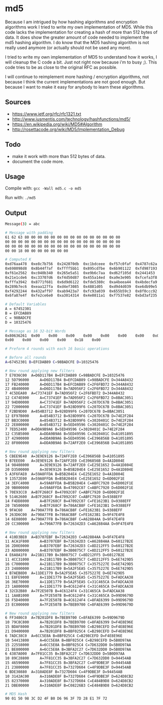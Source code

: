 # md5
Because I am intrigued by how hashing algorithms and encryption algorithms work I tried to write my own implementation of MD5.
While this code lacks the implementation for creating a hash of more than 512 bytes of data.
It does show the greater amount of code needed to implement the md5 hashing algorithm.
I do know that the MD5 hashing algorithm is not really used anymore (or actually should not be used any more).


I tried to write my own implementation of MD5 to understand how it works, I will cleanup the C code a bit. Just not right now because i'm to busy ;).
This code tries to be as close to the original RFC as possible. 


I will continue to reimplement more hashing / encryption algorithms, not because I think the current implementations are not good enough. But because I want to make it easy for anybody to learn these algorithms.

Sources
-------
* https://www.ietf.org/rfc/rfc1321.txt
* http://www.iusmentis.com/technology/hashfunctions/md5/
* https://en.wikipedia.org/wiki/MD5#Algorithm
* http://rosettacode.org/wiki/MD5/Implementation_Debug

Todo
-----
* make it work with more than 512 bytes of data.
* document the code more.

Usage
-----
Compile with: ```gcc -Wall md5.c -o md5```

Run with: ```./md5```

Output
-----
```bash
Message(3) = abc

# Message with padding
61 62 63 80 00 00 00 00 00 00 00 00 00 00 00 00 00 00 
00 00 00 00 00 00 00 00 00 00 00 00 00 00 00 00 00 00
00 00 00 00 00 00 00 00 00 00 00 00 00 00 00 00 00 00
00 00 18 00 00 00 00 00 00 00

# Computed K
0xd76aa478  0xe8c7b756  0x242070db  0xc1bdceee  0xf57c0faf  0x4787c62a  0xa8304613  0xfd469501  
0x698098d8  0x8b44f7af  0xffff5bb1  0x895cd7be  0x6b901122  0xfd987193  0xa679438e  0x49b40821  
0xf61e2562  0xc040b340  0x265e5a51  0xe9b6c7aa  0xd62f105d  0x2441453   0xd8a1e681  0xe7d3fbc8  
0x21e1cde6  0xc33707d6  0xf4d50d87  0x455a14ed  0xa9e3e905  0xfcefa3f8  0x676f02d9  0x8d2a4c8a  
0xfffa3942  0x8771f681  0x6d9d6122  0xfde5380c  0xa4beea44  0x4bdecfa9  0xf6bb4b60  0xbebfbc70  
0x289b7ec6  0xeaa127fa  0xd4ef3085  0x4881d05   0xd9d4d039  0xe6db99e5  0x1fa27cf8  0xc4ac5665  
0xf4292244  0x432aff97  0xab9423a7  0xfc93a039  0x655b59c3  0x8f0ccc92  0xffeff47d  0x85845dd1  
0x6fa87e4f  0xfe2ce6e0  0xa3014314  0x4e0811a1  0xf7537e82  0xbd3af235  0x2ad7d2bb  0xeb86d391

# Default Variables
A = 67452301
B = EFCDAB89
C = 98BADCFE
D = 10325476

# Message as 16 32-bit Words
0x80636261  0x00    0x00    0x00    0x00    0x00    0x00    0x00    0x00    0x00    
0x00    0x00    0x00    0x00    0x18    0x00

# Preform 4 rounds with each 16 basic operations

# Before all rounds
A=67452301 B=EFCDAB89 C=98BADCFE D=10325476

# New round applying new filters
7 E7036C00  A=D6D117B4 B=EFCDAB89 C=98BADCFE D=10325476
12 5D796000     A=D6D117B4 B=EFCDAB89 C=98BADCFE D=344A8432
17 FB240000     A=D6D117B4 B=EFCDAB89 C=2F6FBD72 D=344A8432
22 4B400000     A=D6D117B4 B=7AD956F2 C=2F6FBD72 D=344A8432
7 4C5DEA80  A=C73741EF B=7AD956F2 C=2F6FBD72 D=344A8432
12 C474E000     A=C73741EF B=7AD956F2 C=2F6FBD72 D=8BAC3051
17 94D00000     A=C73741EF B=7AD956F2 C=207DC67B D=8BAC3051
22 72000000     A=C73741EF B=928D99F6 C=207DC67B D=8BAC3051
7 F2BD9D00  A=854B3712 B=928D99F6 C=207DC67B D=8BAC3051
12 EF97B000     A=854B3712 B=928D99F6 C=207DC67B D=74E2F284
17 BB3C0000     A=854B3712 B=928D99F6 C=3020401C D=74E2F284
22 2E800000     A=854B3712 B=5ED49596 C=3020401C D=74E2F284
7 7ED52400  A=DDA9B9A6 B=5ED49596 C=3020401C D=74E2F284
12 C35B5000     A=DDA9B9A6 B=5ED49596 C=3020401C D=A1051895
17 42900000     A=DDA9B9A6 B=5ED49596 C=E396856B D=A1051895
22 8F000000     A=DDA9B9A6 B=72AFF2E0 C=E396856B D=A1051895

# New round applying new filters
5 CBEE9E40  A=3E9E9126 B=72AFF2E0 C=E396856B D=A1051895
9 B7EEE00   A=3E9E9126 B=72AFF2E0 C=E396856B D=4A1D804E
14 98408000     A=3E9E9126 B=72AFF2E0 C=E25E1652 D=4A1D804E
20 D3500000     A=3E9E9126 B=B5B204E4 C=E25E1652 D=4A1D804E
5 A3F6FAE0  A=59A8FFDA B=B5B204E4 C=E25E1652 D=4A1D804E
9 13572E00  A=59A8FFDA B=B5B204E4 C=E25E1652 D=6D002F1E
14 3EFC4000     A=59A8FFDA B=B5B204E4 C=ABFC7920 D=6D002F1E
20 9B000000     A=59A8FFDA B=47092C07 C=ABFC7920 D=6D002F1E
5 70E93CC0  A=B7F268CF B=47092C07 C=ABFC7920 D=6D002F1E
9 51462600  A=B7F268CF B=47092C07 C=ABFC7920 D=9388EFF
14 F4DD8000     A=B7F268CF B=47092C07 C=FE1623B1 D=9388EFF
20 7A500000     A=B7F268CF B=786ACB8F C=FE1623B1 D=9388EFF
5 9FAC60    A=790A77FB B=786ACB8F C=FE1623B1 D=9388EFF
9 263D6C00  A=790A77FB B=786ACB8F C=FE1623B1 D=9F47E4F8
14 6E08000  A=790A77FB B=786ACB8F C=A62884AA D=9F47E4F8
20 CC300000     A=790A77FB B=726342D3 C=A62884AA D=9F47E4F8

# New round applying new filters
4 410D3BE0  A=B3707EBF B=726342D3 C=A62884AA D=9F47E4F8
11 ACA1F800     A=B3707EBF B=726342D3 C=A62884AA D=60127B2E
16 2D0E0000     A=B3707EBF B=726342D3 C=8D212FF5 D=60127B2E
23 AD800000     A=B3707EBF B=3B0875C7 C=8D212FF5 D=60127B2E
4 E6A8A1F0  A=21B117B9 B=3B0875C7 C=8D212FF5 D=60127B2E
11 4CC31000     A=21B117B9 B=3B0875C7 C=8D212FF5 D=6E7429D5
16 C7000000     A=21B117B9 B=3B0875C7 C=3575227E D=6E7429D5
23 24800000     A=21B117B9 B=5A2F5EA5 C=3575227E D=6E7429D5
4 B7AEB8D0  A=11DE1779 B=5A2F5EA5 C=3575227E D=6E7429D5
11 E8FE9000     A=11DE1779 B=5A2F5EA5 C=3575227E D=FADCAA38
16 36E70000     A=11DE1779 B=5A2F5EA5 C=31C465CA D=FADCAA38
23 1A800000     A=11DE1779 B=4C6124F4 C=31C465CA D=FADCAA38
4 32CD2B80  A=7F2E507B B=4C6124F4 C=31C465CA D=FADCAA38
11 1AAB1000     A=7F2E507B B=4C6124F4 C=31C465CA D=99D9679D
16 F5D40000     A=7F2E507B B=4C6124F4 C=8FAE6399 D=99D9679D
23 EC000000     A=7F2E507B B=7BEB9700 C=8FAE6399 D=99D9679D

# New round applying new filters
6 FF3486C0  A=7B201DF8 B=7BEB9700 C=8FAE6399 D=99D9679D
10 79C8C800     A=7B201DF8 B=7BEB9700 C=8FAE6399 D=F4E8E96E
15 BDAF8000     A=7B201DF8 B=7BEB9700 C=B298CEFD D=F4E8E96E
21 D9400000     A=7B201DF8 B=8BF025C4 C=B298CEFD D=F4E8E96E
6 7ADC38C0  A=6CC5E8A B=8BF025C4 C=B298CEFD D=F4E8E96E
10 54413800     A=6CC5E8A B=8BF025C4 C=B298CEFD D=5B0D97AA
15 22558000     A=6CC5E8A B=8BF025C4 C=7D632DD0 D=5B0D97AA
21 BE800000     A=6CC5E8A B=3BFA2C27 C=7D632DD0 D=5B0D97AA
6 4387A000  A=7F81CC35 B=3BFA2C27 C=7D632DD0 D=5B0D97AA
10 89C28800     A=7F81CC35 B=3BFA2C27 C=7D632DD0 D=94454AB
15 46590000     A=7F81CC35 B=3BFA2C27 C=4F9DBE3F D=94454AB
21 23800000     A=7F81CC35 B=7327D604 C=4F9DBE3F D=94454AB
6 BDE30880  A=310ADE8F B=7327D604 C=4F9DBE3F D=94454AB
10 3142AC00     A=310ADE8F B=7327D604 C=4F9DBE3F D=624D8CB2
15 82370000     A=310ADE8F B=7327D604 C=E484B9D8 D=624D8CB2
21 DBE00000     A=310ADE8F B=C08226B3 C=E484B9D8 D=624D8CB2

# MD5 Hash
90 01 50 98 3C D2 4F B0 D6 96 3F 7D 28 E1 7F 72
```
